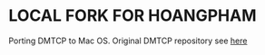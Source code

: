 # LOCAL FORK FOR HOANGPHAM
Porting DMTCP to Mac OS.
Original DMTCP repository see [here](https://github.com/dmtcp/dmtcp)

